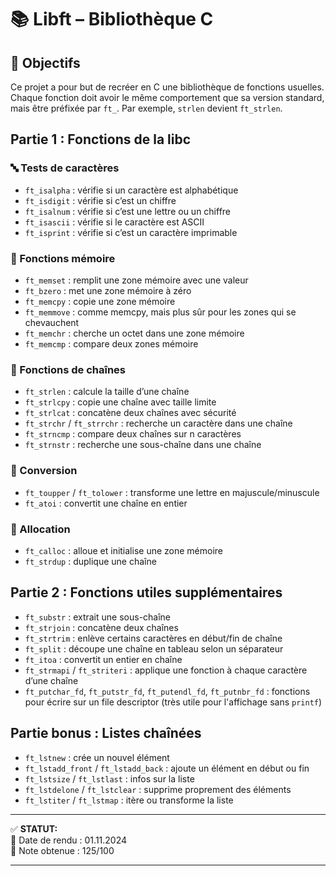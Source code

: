 # 📚 Libft – Bibliothèque C

## 🎯 Objectifs

Ce projet a pour but de recréer en C une bibliothèque de fonctions usuelles.  
Chaque fonction doit avoir le même comportement que sa version standard, mais être préfixée par `ft_`. Par exemple, `strlen` devient `ft_strlen`.

## Partie 1 : Fonctions de la libc

### 🔤 Tests de caractères
- `ft_isalpha` : vérifie si un caractère est alphabétique  
- `ft_isdigit` : vérifie si c’est un chiffre  
- `ft_isalnum` : vérifie si c’est une lettre ou un chiffre  
- `ft_isascii` : vérifie si le caractère est ASCII  
- `ft_isprint` : vérifie si c’est un caractère imprimable

### 🧠  Fonctions mémoire
- `ft_memset` : remplit une zone mémoire avec une valeur  
- `ft_bzero` : met une zone mémoire à zéro  
- `ft_memcpy` : copie une zone mémoire  
- `ft_memmove` : comme memcpy, mais plus sûr pour les zones qui se chevauchent  
- `ft_memchr` : cherche un octet dans une zone mémoire  
- `ft_memcmp` : compare deux zones mémoire

### 🔗 Fonctions de chaînes
- `ft_strlen` : calcule la taille d’une chaîne  
- `ft_strlcpy` : copie une chaîne avec taille limite  
- `ft_strlcat` : concatène deux chaînes avec sécurité  
- `ft_strchr` / `ft_strrchr` : recherche un caractère dans une chaîne  
- `ft_strncmp` : compare deux chaînes sur n caractères  
- `ft_strnstr` : recherche une sous-chaîne dans une chaîne

### 🔁 Conversion
- `ft_toupper` / `ft_tolower` : transforme une lettre en majuscule/minuscule  
- `ft_atoi` : convertit une chaîne en entier

### 💾 Allocation
- `ft_calloc` : alloue et initialise une zone mémoire  
- `ft_strdup` : duplique une chaîne

## Partie 2 : Fonctions utiles supplémentaires

- `ft_substr` : extrait une sous-chaîne
- `ft_strjoin` : concatène deux chaînes
- `ft_strtrim` : enlève certains caractères en début/fin de chaîne
- `ft_split` : découpe une chaîne en tableau selon un séparateur
- `ft_itoa` : convertit un entier en chaîne
- `ft_strmapi` / `ft_striteri` : applique une fonction à chaque caractère d’une chaîne
- `ft_putchar_fd`, `ft_putstr_fd`, `ft_putendl_fd`, `ft_putnbr_fd` : fonctions pour écrire sur un file descriptor (très utile pour l'affichage sans `printf`)

## Partie bonus : Listes chaînées

- `ft_lstnew` : crée un nouvel élément  
- `ft_lstadd_front` / `ft_lstadd_back` : ajoute un élément en début ou fin  
- `ft_lstsize` / `ft_lstlast` : infos sur la liste  
- `ft_lstdelone` / `ft_lstclear` : supprime proprement des éléments  
- `ft_lstiter` / `ft_lstmap` : itère ou transforme la liste


---

✅ **STATUT:**  
📅 Date de rendu : 01.11.2024  
📝 Note obtenue : 125/100

---
